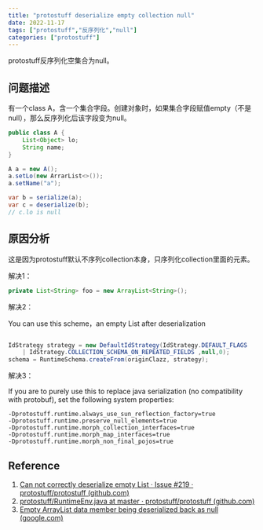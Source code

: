 ```yaml
---
title: "protostuff deserialize empty collection null"
date: 2022-11-17
tags: ["protostuff","反序列化","null"]
categories: ["protostuff"]
---
```


protostuff反序列化空集合为null。

## 问题描述

有一个class A，含一个集合字段。创建对象时，如果集合字段赋值empty（不是null），那么反序列化后该字段变为null。

```java
public class A {
    List<Object> lo;
    String name;
}

A a = new A();
a.setLo(new ArrarList<>());
a.setName("a");

var b = serialize(a);
var c = deserialize(b);
// c.lo is null
```

## 原因分析

这是因为protostuff默认不序列collection本身，只序列化collection里面的元素。

解决1：

```java
private List<String> foo = new ArrayList<String>();
```

解决2：

You can use this scheme，an empty List after deserialization

```java

IdStrategy strategy = new DefaultIdStrategy(IdStrategy.DEFAULT_FLAGS 
    | IdStrategy.COLLECTION_SCHEMA_ON_REPEATED_FIELDS ,null,0); 
schema = RuntimeSchema.createFrom(originClazz, strategy);

```

解决3：

If you are to purely use this to replace java serialization (no compatibility with protobuf), set the following system properties:

```plaintext
-Dprotostuff.runtime.always_use_sun_reflection_factory=true
-Dprotostuff.runtime.preserve_null_elements=true
-Dprotostuff.runtime.morph_collection_interfaces=true
-Dprotostuff.runtime.morph_map_interfaces=true
-Dprotostuff.runtime.morph_non_final_pojos=true
```


## Reference

1. [Can not correctly deserialize empty List · Issue #219 · protostuff/protostuff (github.com)](https://github.com/protostuff/protostuff/issues/219)
2. [protostuff/RuntimeEnv.java at master · protostuff/protostuff (github.com)](https://github.com/protostuff/protostuff/blob/master/protostuff-runtime/src/main/java/io/protostuff/runtime/RuntimeEnv.java)
3. [Empty ArrayList data member being deserialized back as null (google.com)](https://groups.google.com/g/protostuff/c/tYOdTSUvg_Q/m/eHJr6HwmbmoJ?pli=1)